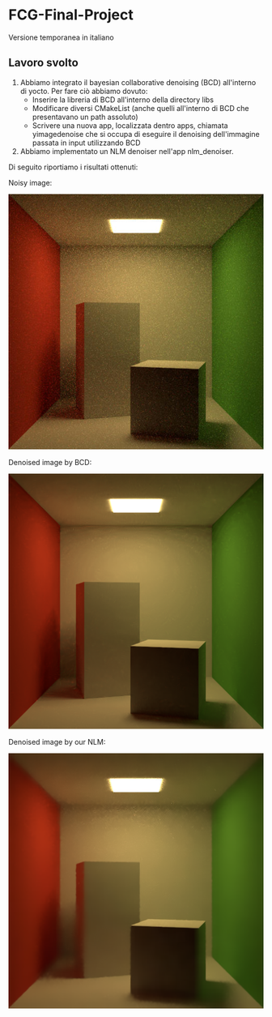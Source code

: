# FCG-Final-Project

Versione temporanea in italiano

## Lavoro svolto
1. Abbiamo integrato il bayesian collaborative denoising (BCD) all'interno di yocto. Per fare ciò abbiamo dovuto:
    * Inserire la libreria di BCD all'interno della directory libs
    * Modificare diversi CMakeList (anche quelli all'interno di BCD che presentavano un path assoluto)
    * Scrivere una nuova app, localizzata dentro apps, chiamata yimagedenoise che si occupa di eseguire il denoising dell'immagine passata in input utilizzando BCD
2. Abbiamo implementato un NLM denoiser nell'app nlm_denoiser.

Di seguito riportiamo i risultati ottenuti:

Noisy image:

![Image](out/lowres/01_cornellbox_512_256.jpg)

Denoised image by BCD:

![Image](out/bcd_denoised_images/01_cornellbox_512_256_denoised.png)

Denoised image by our NLM:

![Image](out/nlm_denoised_images/denoised_cornellbox_256_8.png)